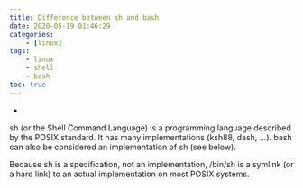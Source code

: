 ```yaml
---
title: Difference between sh and bash
date: 2020-05-19 01:46:29
categories:
    - [linux]
tags:
	- linux
	- shell
	- bash
toc: true
---
```


-

<!-- more -->


sh (or the Shell Command Language) is a programming language described by the POSIX standard. It has many implementations (ksh88, dash, ...). bash can also be considered an implementation of sh (see below).

Because sh is a specification, not an implementation, /bin/sh is a symlink (or a hard link) to an actual implementation on most POSIX systems.